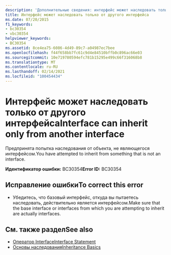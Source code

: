 ```yaml
---
description: 'Дополнительные сведения: интерфейс может наследовать только от другого интерфейса'
title: Интерфейс может наследовать только от другого интерфейса
ms.date: 07/20/2015
f1_keywords:
- bc30354
- vbc30354
helpviewer_keywords:
- BC30354
ms.assetid: 8ce4ea75-6086-4d49-89c7-a04987ec7bee
ms.openlocfilehash: f44f658bb7fc61c9d4e84510bffb0c896ac66e03
ms.sourcegitcommit: 10e719780594efc781b15295e499c66f316068b8
ms.translationtype: MT
ms.contentlocale: ru-RU
ms.lasthandoff: 02/14/2021
ms.locfileid: "100454434"
---
```

# <a name="interface-can-inherit-only-from-another-interface"></a><span data-ttu-id="a8516-103">Интерфейс может наследовать только от другого интерфейса</span><span class="sxs-lookup"><span data-stu-id="a8516-103">Interface can inherit only from another interface</span></span>

<span data-ttu-id="a8516-104">Предпринята попытка наследования от объекта, не являющегося интерфейсом.</span><span class="sxs-lookup"><span data-stu-id="a8516-104">You have attempted to inherit from something that is not an interface.</span></span>  
  
 <span data-ttu-id="a8516-105">**Идентификатор ошибки:** BC30354</span><span class="sxs-lookup"><span data-stu-id="a8516-105">**Error ID:** BC30354</span></span>  
  
## <a name="to-correct-this-error"></a><span data-ttu-id="a8516-106">Исправление ошибки</span><span class="sxs-lookup"><span data-stu-id="a8516-106">To correct this error</span></span>  
  
- <span data-ttu-id="a8516-107">Убедитесь, что базовый интерфейс, откуда вы пытаетесь наследовать, действительно является интерфейсом.</span><span class="sxs-lookup"><span data-stu-id="a8516-107">Make sure that the base interface or interfaces from which you are attempting to inherit are actually interfaces.</span></span>  
  
## <a name="see-also"></a><span data-ttu-id="a8516-108">См. также раздел</span><span class="sxs-lookup"><span data-stu-id="a8516-108">See also</span></span>

- [<span data-ttu-id="a8516-109">Оператор Interface</span><span class="sxs-lookup"><span data-stu-id="a8516-109">Interface Statement</span></span>](../language-reference/statements/interface-statement.md)
- [<span data-ttu-id="a8516-110">Основы наследования</span><span class="sxs-lookup"><span data-stu-id="a8516-110">Inheritance Basics</span></span>](../programming-guide/language-features/objects-and-classes/inheritance-basics.md)
